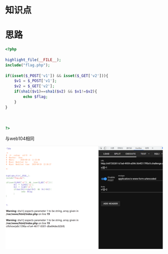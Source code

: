 # 知识点
# 思路
```php
<?php

highlight_file(__FILE__);
include("flag.php");

if(isset($_POST['v1']) && isset($_GET['v2'])){
    $v1 = $_POST['v1'];
    $v2 = $_GET['v2'];
    if(sha1($v1)==sha1($v2) && $v1!=$v2){
        echo $flag;
    }
}



?>
```

与web104相同

![image.png](./images/20231017_2349474402.png)
